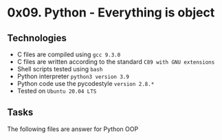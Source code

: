 # 0x09. Python - Everything is object

## Technologies
* C files are compiled using `gcc 9.3.0`
* C files are written according to the standard `C89 with GNU extensions`
* Shell scripts tested using `bash`
* Python interpreter `python3 version 3.9`
* Python code use the pycodestyle `version 2.8.*`
* Tested on `Ubuntu 20.04 LTS`

## Tasks
The following files are answer for Python OOP
